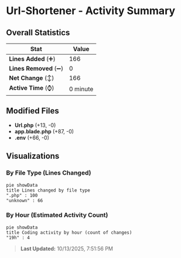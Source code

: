 # Url-Shortener - Activity Summary 

## Overall Statistics

| Stat                   | Value                                                             |
| ---------------------- | ----------------------------------------------------------------- |
| **Lines Added** (➕)   | 166                                          |
| **Lines Removed** (➖) | 0                                        |
| **Net Change** (↕)    | 166                |
| **Active Time** (⌚)   | 0 minute |


## Modified Files
- **Url.php** (+13, -0)
- **app.blade.php** (+87, -0)
- **.env** (+66, -0)

## Visualizations

### By File Type (Lines Changed)

```mermaid
pie showData
title Lines changed by file type
".php" : 100
"unknown" : 66
```

### By Hour (Estimated Activity Count)

```mermaid
pie showData
title Coding activity by hour (count of changes)
"19h" : 4
```


> **Last Updated:** 10/13/2025, 7:51:56 PM